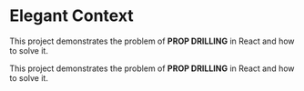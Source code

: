 # Elegant Context

This project demonstrates the problem of <b>PROP DRILLING</b> in React and how to solve it.

This project demonstrates the problem of <b>PROP DRILLING</b> in React and how to solve it.
